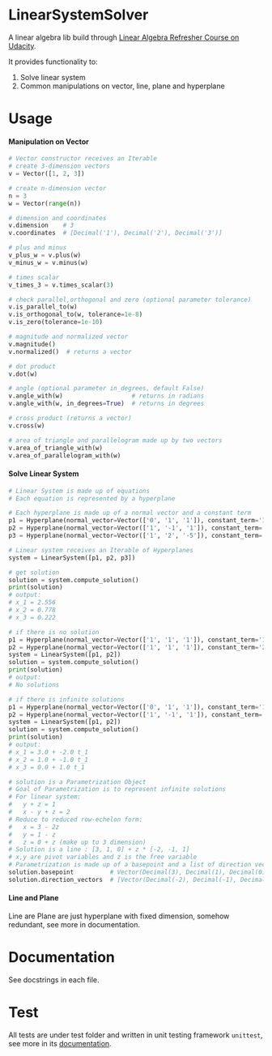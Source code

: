 # LinearSystemSolver
A linear algebra lib build through 
[Linear Algebra Refresher Course on Udacity](https://cn.udacity.com/course/linear-algebra-refresher-course--ud953).  

It provides functionality to:
  1. Solve linear system
  2. Common manipulations on vector, line, plane and hyperplane
  
# Usage
#### Manipulation on Vector
```python
# Vector constructor receives an Iterable
# create 3-dimension vectors
v = Vector([1, 2, 3])

# create n-dimension vector
n = 3
w = Vector(range(n))

# dimension and coordinates
v.dimension    # 3
v.coordinates  # [Decimal('1'), Decimal('2'), Decimal('3')]

# plus and minus
v_plus_w = v.plus(w)
v_minus_w = v.minus(w)

# times scalar
v_times_3 = v.times_scalar(3)

# check parallel,orthogonal and zero (optional parameter tolerance)
v.is_parallel_to(w)
v.is_orthogonal_to(w, tolerance=1e-8)
v.is_zero(tolerance=1e-10)

# magnitude and normalized vector
v.magnitude()
v.normalized()  # returns a vector

# dot product
v.dot(w)

# angle (optional parameter in_degrees, default False)
v.angle_with(w)                   # returns in radians
v.angle_with(w, in_degrees=True)  # returns in degrees

# cross product (returns a vector)
v.cross(w)

# area of triangle and parallelogram made up by two vectors
v.area_of_triangle_with(w)
v.area_of_parallelogram_with(w)

```
#### Solve Linear System
```python
# Linear System is made up of equations
# Each equation is represented by a hyperplane

# Each hyperplane is made up of a normal vector and a constant term
p1 = Hyperplane(normal_vector=Vector(['0', '1', '1']), constant_term='1')   # y + z = 1
p2 = Hyperplane(normal_vector=Vector(['1', '-1', '1']), constant_term='2')  # x - y + z = 2
p3 = Hyperplane(normal_vector=Vector(['1', '2', '-5']), constant_term='3')  # 1 + 2y - 5z = 3

# Linear system receives an Iterable of Hyperplanes
system = LinearSystem([p1, p2, p3])

# get solution
solution = system.compute_solution()
print(solution)
# output:
# x_1 = 2.556
# x_2 = 0.778
# x_3 = 0.222

# if there is no solution
p1 = Hyperplane(normal_vector=Vector(['1', '1', '1']), constant_term='1')  # x + y + z = 1
p2 = Hyperplane(normal_vector=Vector(['1', '1', '1']), constant_term='2')  # x + y + z = 2
system = LinearSystem([p1, p2])
solution = system.compute_solution()
print(solution)
# output:
# No solutions

# if there is infinite solutions
p1 = Hyperplane(normal_vector=Vector(['0', '1', '1']), constant_term='1')   # y + z = 1
p2 = Hyperplane(normal_vector=Vector(['1', '-1', '1']), constant_term='2')  # x - y + z = 2
system = LinearSystem([p1, p2])
solution = system.compute_solution()
print(solution)
# output:
# x_1 = 3.0 + -2.0 t_1
# x_2 = 1.0 + -1.0 t_1
# x_3 = 0.0 + 1.0 t_1

# solution is a Parametrization Object
# Goal of Parametrization is to represent infinite solutions
# For linear system:
#   y + z = 1
#   x - y + z = 2
# Reduce to reduced row-echelon form:
#   x = 3 - 2z
#   y = 1 - z
#   z = 0 + z (make up to 3 dimension)
# Solution is a line : [3, 1, 0] + z * [-2, -1, 1]
# x,y are pivot variables and z is the free variable
# Parametrization is made up of a basepoint and a list of direction vectors representing free variables
solution.basepoint          # Vector(Decimal(3), Decimal(1), Decimal(0))
solution.direction_vectors  # [Vector(Decimal(-2), Decimal(-1), Decimal(1))]
```
#### Line and Plane
Line are Plane are just hyperplane with fixed dimension, somehow redundant, see more in documentation.


# Documentation
See docstrings in each file.

# Test
All tests are under test folder and written in unit testing framework `unittest`, 
see more in its [documentation](https://docs.python.org/2/library/unittest.html).
